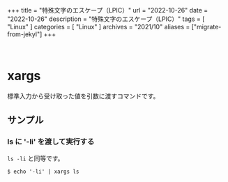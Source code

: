 +++
title = "特殊文字のエスケープ（LPIC）"
url = "2022-10-26"
date = "2022-10-26"
description = "特殊文字のエスケープ（LPIC）"
tags = [
  "Linux"
]
categories = [
  "Linux"
]
archives = "2021/10"
aliases = ["migrate-from-jekyl"]
+++

<br>

# xargs

標準入力から受け取った値を引数に渡すコマンドです。


## サンプル

### ls に '-li' を渡して実行する

`ls -li` と同等です。

```
$ echo '-li' | xargs ls
```
